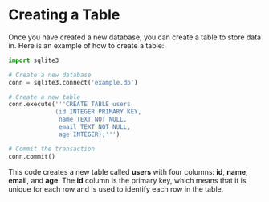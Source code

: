 # Creating a Table

Once you have created a new database, you can create a table to store data in. Here is an example of how to create a table:

```python
import sqlite3

# Create a new database
conn = sqlite3.connect('example.db')

# Create a new table
conn.execute('''CREATE TABLE users
             (id INTEGER PRIMARY KEY,
              name TEXT NOT NULL,
              email TEXT NOT NULL,
              age INTEGER);''')

# Commit the transaction
conn.commit()           
```
This code creates a new table called **users** with four columns: **id**, **name**, **email**, and **age**. The **id** column is the primary key, which means that it is unique for each row and is used to identify each row in the table.
